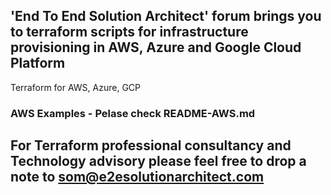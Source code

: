 ## 'End To End Solution Architect' forum brings you to terraform scripts for infrastructure provisioning in AWS, Azure and Google Cloud Platform
Terraform for AWS, Azure, GCP


### AWS Examples - Pelase check README-AWS.md

## For Terraform professional consultancy and Technology advisory please feel free to drop a note to som@e2esolutionarchitect.com
